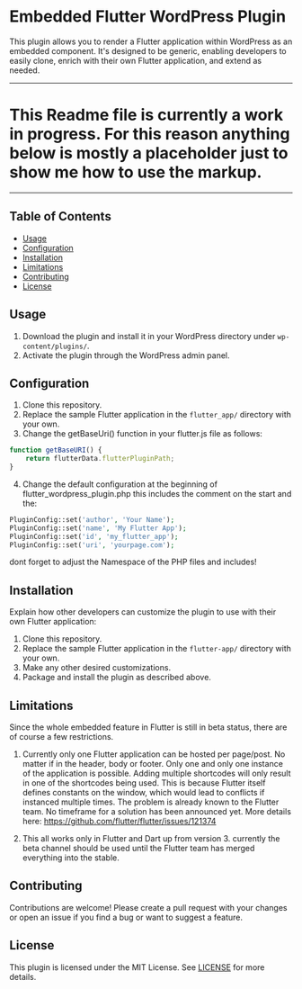 # Embedded Flutter WordPress Plugin
This plugin allows you to render a Flutter application within WordPress as an embedded component. It's designed to be generic, enabling developers to easily clone, enrich with their own Flutter application, and extend as needed.

---

# This Readme file is currently a work in progress. For this reason anything below is mostly a placeholder just to show me how to use the markup.

---

## Table of Contents

- [Usage](#usage)
- [Configuration](#configuration)
- [Installation](#installation)
- [Limitations](#limitations)
- [Contributing](#contributing)
- [License](#license)

## Usage

1. Download the plugin and install it in your WordPress directory under `wp-content/plugins/`.
2. Activate the plugin through the WordPress admin panel.

## Configuration

1. Clone this repository.
2. Replace the sample Flutter application in the `flutter_app/` directory with your own.
3. Change the getBaseUri() function in your flutter.js file as follows:

```javascript
function getBaseURI() {
    return flutterData.flutterPluginPath;
}
```

4. Change the default configuration at the beginning of flutter_wordpress_plugin.php this includes the comment on the start and the:
```php
PluginConfig::set('author', 'Your Name');
PluginConfig::set('name', 'My Flutter App');
PluginConfig::set('id', 'my_flutter_app');
PluginConfig::set('uri', 'yourpage.com');
```
dont forget to adjust the Namespace of the PHP files and includes!

## Installation

Explain how other developers can customize the plugin to use with their own Flutter application:

1. Clone this repository.
2. Replace the sample Flutter application in the `flutter-app/` directory with your own.
3. Make any other desired customizations.
4. Package and install the plugin as described above.

## Limitations

Since the whole embedded feature in Flutter is still in beta status, there are of course a few restrictions.

1. Currently only one Flutter application can be hosted per page/post. No matter if in the header, body or footer. Only one and only one instance of the application is possible. Adding multiple shortcodes will only result in one of the shortcodes being used. This is because Flutter itself defines constants on the window, which would lead to conflicts if instanced multiple times. The problem is already known to the Flutter team. No timeframe for a solution has been announced yet. More details here: https://github.com/flutter/flutter/issues/121374

2. This all works only in Flutter and Dart up from version 3. currently the beta channel should be used until the Flutter team has merged everything into the stable.


## Contributing

Contributions are welcome! Please create a pull request with your changes or open an issue if you find a bug or want to suggest a feature.

## License

This plugin is licensed under the MIT License. See [LICENSE](LICENSE.md) for more details.
